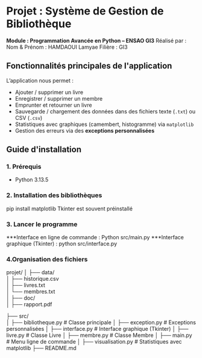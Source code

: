
#  Projet : Système de Gestion de Bibliothèque  
**Module : Programmation Avancée en Python – ENSAO GI3**
Réalisé par :
   Nom & Prénom : HAMDAOUI Lamyae
   Filière : GI3

##  Fonctionnalités principales de l'application
L’application nous permet : 
-  Ajouter / supprimer un livre  
-  Enregistrer / supprimer un membre  
-  Emprunter et retourner un livre  
- Sauvegarde / chargement des données dans des fichiers texte (`.txt`) ou CSV (`.csv`)  
-  Statistiques avec graphiques (camembert, histogramme) via `matplotlib`  
-  Gestion des erreurs via des **exceptions personnalisées**

##  Guide d'installation

### 1. Prérequis
- Python 3.13.5 

### 2. Installation des bibliothèques
 pip install matplotlib
 Tkinter est souvent préinstallé

### 3. Lancer le programme
 ***Interface en ligne de commande :
 Python src/main.py
 ***Interface graphique (Tkinter) :
 python src/interface.py
### 4.Organisation des fichiers
projet/
│
├── data/                     
│   ├── historique.csv         
│   ├── livres.txt             
│   └── membres.txt           
│
├── doc/                     
│    ├── rapport.pdf 

├── src/                   
│   ├── bibliotheque.py        # Classe principale 
│   ├── exception.py           # Exceptions personnalisées
│   ├── interface.py           # Interface graphique (Tkinter)
│   ├── livre.py               # Classe Livre
│   ├── membre.py              # Classe Membre
│   ├── main.py                # Menu ligne de commande
│   ├── visualisation.py       # Statistiques avec matplotlib
├── README.md                  

